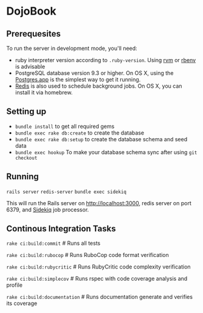 # DojoBook

## Prerequesites

To run the server in development mode, you'll need:

* ruby interpreter version according to `.ruby-version`. Using [rvm] or [rbenv]
is advisable
* PostgreSQL database version 9.3 or higher. On OS X, using the [Postgres.app] is the
simplest way to get it running.
* [Redis] is also used to schedule background jobs. On OS X, you can install it
via homebrew.

## Setting up

* `bundle install` to get all required gems
* `bundle exec rake db:create` to create the database
* `bundle exec rake db:setup` to create the database schema and seed data
* `bundle exec hookup` To make your database schema sync after using `git checkout`

## Running

`rails server`
`redis-server`
`bundle exec sidekiq`

This will run the Rails server on <http://localhost:3000>, redis server on port 6379, and [Sidekiq] job
processor.

[Redis]: http://redis.io
[rvm]: http://rvm.io
[rbenv]: http://rbenv.org
[Postgres.app]: http://postgresapp.com/
[Sidekiq]: http://sidekiq.org/

## Continous Integration Tasks

`rake ci:build:commit` # Runs all tests

`rake ci:build:rubocop` # Runs RuboCop code format verification

`rake ci:build:rubycritic` # Runs RubyCritic code complexity verification

`rake ci:build:simplecov` # Runs rspec with code coverage analysis and profile

`rake ci:build:documentation` # Runs documentation generate and verifies its coverage
